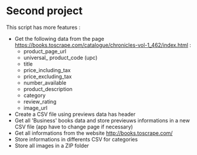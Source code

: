 # Second project

This script has more features : 

- Get the following data from the page https://books.toscrape.com/catalogue/chronicles-vol-1_462/index.html : 
    - product_page_url
    - universal_ product_code (upc)
    - title
    - price_including_tax
    - price_excluding_tax
    - number_available
    - product_description
    - category
    - review_rating
    - image_url
- Create a CSV file using previews data has header
- Get all 'Business' books data and store previeuws informations in a new CSV file (app have to change page if necessary)
- Get all informations from the website http://books.toscrape.com/
- Store informations in differents CSV for categories
- Store all images in a ZIP folder
